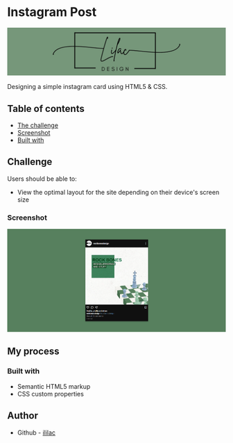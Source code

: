# Instagram Post

![logo](https://github.com/imlilac/instagram-card/blob/main/img/banner.jpg)

Designing a simple instagram card using HTML5 & CSS.

## Table of contents

-  [The challenge](#the-challenge)
-  [Screenshot](#screenshot)
-  [Built with](#built-with)

## Challenge

Users should be able to:

-  View the optimal layout for the site depending on their device's screen size

### Screenshot

![](https://github.com/imlilac/instagram-card/blob/main/img/screen-1.png)

## My process

### Built with

-  Semantic HTML5 markup
-  CSS custom properties

## Author

-  Github - [ililac](https://github.com/ililac)
